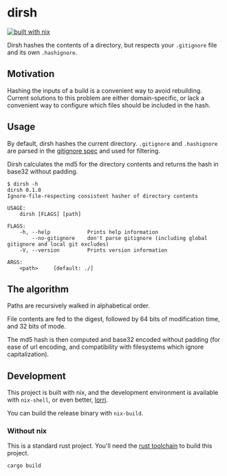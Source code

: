 # dirsh

[![built with nix](https://builtwithnix.org/badge.svg)](https://builtwithnix.org)

Dirsh hashes the contents of a directory, but respects your `.gitignore` file and its own `.hashignore`.

## Motivation

Hashing the inputs of a build is a convenient way to avoid rebuilding. Current solutions to this problem are either domain-specific, or lack a convenient way to configure which files should be included in the hash.

## Usage

By default, dirsh hashes the current directory. `.gitignore` and `.hashignore` are parsed in the [gitignore spec](https://git-scm.com/docs/gitignore) and used for filtering.

Dirsh calculates the md5 for the directory contents and returns the hash in base32 without padding.

```
$ dirsh -h
dirsh 0.1.0
Ignore-file-respecting consistent hasher of directory contents

USAGE:
    dirsh [FLAGS] [path]

FLAGS:
    -h, --help            Prints help information
        --no-gitignore    don't parse gitignore (including global gitignore and local git excludes)
    -V, --version         Prints version information

ARGS:
    <path>     [default: ./]
```


## The algorithm

Paths are recursively walked in alphabetical order.

File contents are fed to the digest, followed by 64 bits of modification time, and 32 bits of mode. 

The md5 hash is then computed and base32 encoded without padding (for ease of url encoding, and compatibility with filesystems which ignore capitalization).

## Development

This project is built with nix, and the development environment is available with `nix-shell`, or even better, [lorri](https://github.com/target/lorri).

You can build the release binary with `nix-build`.

### Without nix

This is a standard rust project. You'll need the [rust toolchain](https://www.rust-lang.org/tools/install) to build this project. 

`cargo build`
